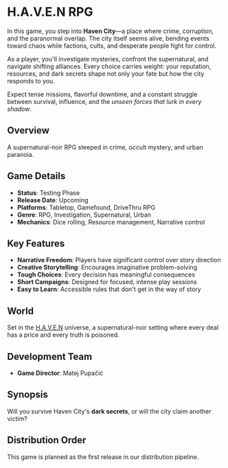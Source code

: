 # H.A.V.E.N RPG

In this game, you step into **Haven City**—a place where crime, corruption, and the paranormal overlap. The city itself seems alive, bending events toward chaos while factions, cults, and desperate people fight for control.

As a player, you'll investigate mysteries, confront the supernatural, and navigate shifting alliances. Every choice carries weight: your reputation, resources, and dark secrets shape not only your fate but how the city responds to you.

Expect tense missions, flavorful downtime, and a constant struggle between survival, influence, and the *unseen forces that lurk in every shadow*.

## Overview

A supernatural-noir RPG steeped in crime, occult mystery, and urban paranoia.

## Game Details

- **Status**: Testing Phase
- **Release Date**: Upcoming
- **Platforms**: Tabletop, Gamefound, DriveThru RPG
- **Genre**: RPG, Investigation, Supernatural, Urban
- **Mechanics**: Dice rolling, Resource management, Narrative control

## Key Features

- **Narrative Freedom**: Players have significant control over story direction
- **Creative Storytelling**: Encourages imaginative problem-solving
- **Tough Choices**: Every decision has meaningful consequences
- **Short Campaigns**: Designed for focused, intense play sessions
- **Easy to Learn**: Accessible rules that don't get in the way of story

## World

Set in the [H.A.V.E.N](worlds/haven.md) universe, a supernatural-noir setting where every deal has a price and every truth is poisoned.

## Development Team

- **Game Director**: Matej Pupačić

## Synopsis

Will you survive Haven City's **dark secrets**, or will the city claim another victim?

## Distribution Order

This game is planned as the first release in our distribution pipeline.
